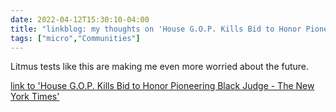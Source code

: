 ```yaml
---
date: 2022-04-12T15:30:10-04:00
title: "linkblog: my thoughts on 'House G.O.P. Kills Bid to Honor Pioneering Black Judge - The New York Times'"
tags: ["micro","Communities"]
---
```

Litmus tests like this are making me even more worried about the future.
 
[link to 'House G.O.P. Kills Bid to Honor Pioneering Black Judge - The New York Times'](https://www.nytimes.com/2022/04/12/us/politics/gop-joseph-hatchett-florida.html)
